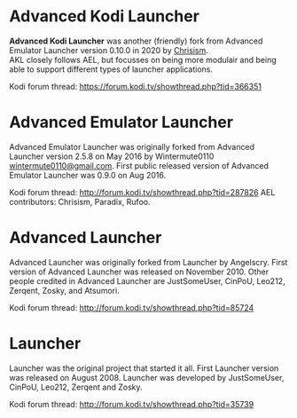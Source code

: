 # Advanced Kodi Launcher

**Advanced Kodi Launcher** was another (friendly) fork from Advanced Emulator Launcher 
version 0.10.0 in 2020 by [Chrisism](mailto:crizizz@gmail.com).  
AKL closely follows AEL, but focusses on being more modulair and being able to support 
different types of launcher applications.

Kodi forum thread: https://forum.kodi.tv/showthread.php?tid=366351

# Advanced Emulator Launcher
Advanced Emulator Launcher was originally forked from Advanced Launcher 
version 2.5.8 on May 2016 by Wintermute0110 <wintermute0110@gmail.com>. First
public released version of Advanced Emulator Launcher was 0.9.0 on Aug 2016.

Kodi forum thread: http://forum.kodi.tv/showthread.php?tid=287826
AEL contributors: Chrisism, Paradix, Rufoo.


# Advanced Launcher

Advanced Launcher was originally forked from Launcher by Angelscry. First version
of Advanced Launcher was released on November 2010. Other people credited in
Advanced Launcher are JustSomeUser, CinPoU, Leo212, Zerqent, Zosky, and Atsumori.

Kodi forum thread: http://forum.kodi.tv/showthread.php?tid=85724


# Launcher

Launcher was the original project that started it all. First Launcher version
was released on August 2008. Launcher was developed by JustSomeUser, CinPoU, 
Leo212, Zerqent and Zosky.

Kodi forum thread: http://forum.kodi.tv/showthread.php?tid=35739
